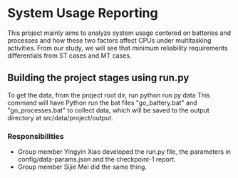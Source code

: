 # System Usage Reporting
This project mainly aims to analyze system usage centered on batteries and processes and how these two factors affect CPUs under multitasking activities. From our study, we will see that minimum reliability requirements differentials from ST cases and MT cases.

## Building the project stages using run.py
To get the data, from the project root dir, run python run.py data
This command will have Python run the bat files "go_battery.bat" and "go_processes.bat" to collect data, which will be saved to the output directory at src/data/project/output.

### Responsibilities 
* Group member Yingyin Xiao developed the run.py file, the parameters in config/data-params.json and the checkpoint-1 report.
* Group member Sijie Mei did the same thing.
